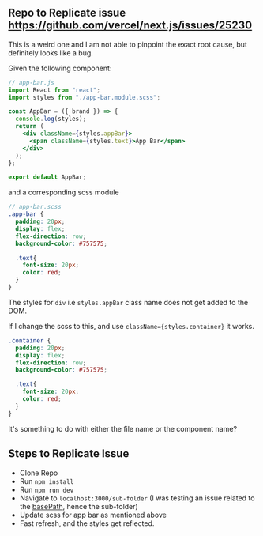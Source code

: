 ## Repo to Replicate issue https://github.com/vercel/next.js/issues/25230

This is a weird one and I am not able to pinpoint the exact root cause, but definitely looks like a bug.

Given the following component:
```jsx
// app-bar.js
import React from "react";
import styles from "./app-bar.module.scss";

const AppBar = ({ brand }) => {
  console.log(styles);
  return (
    <div className={styles.appBar}>
      <span className={styles.text}>App Bar</span>
    </div>
  );
};

export default AppBar;
```
and a corresponding scss module

```scss
// app-bar.scss
.app-bar {
  padding: 20px;
  display: flex;
  flex-direction: row;
  background-color: #757575;

  .text{
    font-size: 20px;
    color: red;
  }
}
```
The styles for `div` i.e `styles.appBar` class name does not get added to the DOM.


If I change the scss to this, and use `className={styles.container}` it works.

```scss
.container {
  padding: 20px;
  display: flex;
  flex-direction: row;
  background-color: #757575;

  .text{
    font-size: 20px;
    color: red;
  }
}
```


It's something to do with either the file name or the component name?

## Steps to Replicate Issue

- Clone Repo
- Run `npm install`
- Run `npm run dev`
- Navigate to `localhost:3000/sub-folder` (I was testing an issue related to the [basePath](https://github.com/vercel/next.js/issues/21131), hence the sub-folder)
- Update scss for app bar as mentioned above
- Fast refresh, and the styles get reflected.